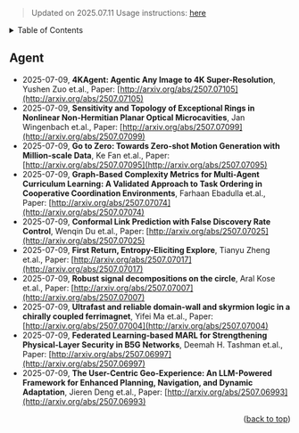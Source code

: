 > Updated on 2025.07.11
> Usage instructions: [here](./docs/README.md#usage)

<details>
  <summary>Table of Contents</summary>
  <ol>
    <li><a href=#agent>Agent</a></li>
  </ol>
</details>

## Agent

- 2025-07-09, **4KAgent: Agentic Any Image to 4K Super-Resolution**, Yushen Zuo et.al., Paper: [http://arxiv.org/abs/2507.07105](http://arxiv.org/abs/2507.07105)
- 2025-07-09, **Sensitivity and Topology of Exceptional Rings in Nonlinear Non-Hermitian Planar Optical Microcavities**, Jan Wingenbach et.al., Paper: [http://arxiv.org/abs/2507.07099](http://arxiv.org/abs/2507.07099)
- 2025-07-09, **Go to Zero: Towards Zero-shot Motion Generation with Million-scale Data**, Ke Fan et.al., Paper: [http://arxiv.org/abs/2507.07095](http://arxiv.org/abs/2507.07095)
- 2025-07-09, **Graph-Based Complexity Metrics for Multi-Agent Curriculum Learning: A Validated Approach to Task Ordering in Cooperative Coordination Environments**, Farhaan Ebadulla et.al., Paper: [http://arxiv.org/abs/2507.07074](http://arxiv.org/abs/2507.07074)
- 2025-07-09, **Conformal Link Prediction with False Discovery Rate Control**, Wenqin Du et.al., Paper: [http://arxiv.org/abs/2507.07025](http://arxiv.org/abs/2507.07025)
- 2025-07-09, **First Return, Entropy-Eliciting Explore**, Tianyu Zheng et.al., Paper: [http://arxiv.org/abs/2507.07017](http://arxiv.org/abs/2507.07017)
- 2025-07-09, **Robust signal decompositions on the circle**, Aral Kose et.al., Paper: [http://arxiv.org/abs/2507.07007](http://arxiv.org/abs/2507.07007)
- 2025-07-09, **Ultrafast and reliable domain-wall and skyrmion logic in a chirally coupled ferrimagnet**, Yifei Ma et.al., Paper: [http://arxiv.org/abs/2507.07004](http://arxiv.org/abs/2507.07004)
- 2025-07-09, **Federated Learning-based MARL for Strengthening Physical-Layer Security in B5G Networks**, Deemah H. Tashman et.al., Paper: [http://arxiv.org/abs/2507.06997](http://arxiv.org/abs/2507.06997)
- 2025-07-09, **The User-Centric Geo-Experience: An LLM-Powered Framework for Enhanced Planning, Navigation, and Dynamic Adaptation**, Jieren Deng et.al., Paper: [http://arxiv.org/abs/2507.06993](http://arxiv.org/abs/2507.06993)

<p align=right>(<a href=#updated-on-20250711>back to top</a>)</p>

[contributors-shield]: https://img.shields.io/github/contributors/Vincentqyw/cv-arxiv-daily.svg?style=for-the-badge
[contributors-url]: https://github.com/Vincentqyw/cv-arxiv-daily/graphs/contributors
[forks-shield]: https://img.shields.io/github/forks/Vincentqyw/cv-arxiv-daily.svg?style=for-the-badge
[forks-url]: https://github.com/Vincentqyw/cv-arxiv-daily/network/members
[stars-shield]: https://img.shields.io/github/stars/Vincentqyw/cv-arxiv-daily.svg?style=for-the-badge
[stars-url]: https://github.com/Vincentqyw/cv-arxiv-daily/stargazers
[issues-shield]: https://img.shields.io/github/issues/Vincentqyw/cv-arxiv-daily.svg?style=for-the-badge
[issues-url]: https://github.com/Vincentqyw/cv-arxiv-daily/issues

